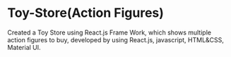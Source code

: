 # Toy-Store(Action Figures)
Created  a Toy Store using React.js Frame Work, which shows multiple action figures to buy, developed by using React.js, javascript, HTML&CSS, Material UI.
